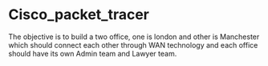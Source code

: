 # Cisco_packet_tracer
The objective is to build a two office, one is london and other is Manchester which should connect each other through WAN technology and each office should have its own Admin team and Lawyer team. 

